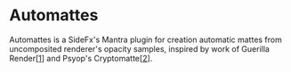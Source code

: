 # Automattes
Automattes is a SideFx's Mantra plugin for creation automatic mattes from uncomposited renderer's opacity samples, inspired by
work of Guerilla Render[[1]] and Psyop's Cryptomatte[[2]].

[1]: https://github.com/MercenariesEngineering/openexrid
[2]: https://github.com/Psyop/Cryptomatte
